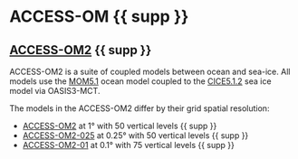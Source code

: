 
# ACCESS-OM {{ supp }}

## [ACCESS-OM2][COSIMA-models] {{ supp }}

ACCESS-OM2 is a suite of coupled models between ocean and sea-ice. All models use the [MOM5.1][MOM5.1] ocean model coupled to the [CICE5.1.2][CICE5.1.2] sea ice model via OASIS3-MCT.

The models in the ACCESS-OM2 differ by their grid spatial resolution:

 - [ACCESS-OM2][ACCESS-OM2] at 1° with 50 vertical levels {{ supp }}
 - [ACCESS-OM2-025][ACCESS-OM2-025] at 0.25° with 50 vertical levels {{ supp }}
 - [ACCESS-OM2-01][ACCESS-OM2-01] at 0.1° with 75 vertical levels {{ supp }}

[COSIMA-models]: http://cosima.org.au/index.php/models/
[MOM5.1]: https://mom-ocean.github.io/
[CICE5.1.2]: https://github.com/CICE-Consortium/CICE-svn-trunk/tree/cice-5.1.2
[ACCESS-OM2]: http://cosima.org.au/index.php/models/access-om2/
[ACCESS-OM2-025]: http://cosima.org.au/index.php/models/access-om2-025/
[ACCESS-OM2-01]: http://cosima.org.au/index.php/models/access-om2-01-2/
